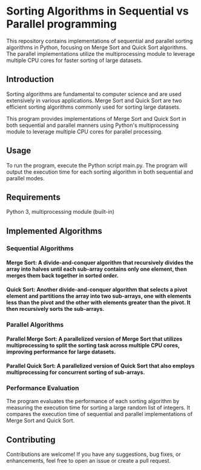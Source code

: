 # Sorting Algorithms in Sequential vs Parallel programming

This repository contains implementations of sequential and parallel sorting algorithms in Python, focusing on Merge Sort and Quick Sort algorithms. The parallel implementations utilize the multiprocessing module to leverage multiple CPU cores for faster sorting of large datasets.

## Introduction

Sorting algorithms are fundamental to computer science and are used extensively in various applications. Merge Sort and Quick Sort are two efficient sorting algorithms commonly used for sorting large datasets.

This program provides implementations of Merge Sort and Quick Sort in both sequential and parallel manners using Python's multiprocessing module to leverage multiple CPU cores for parallel processing.

## Usage

To run the program, execute the Python script main.py. The program will output the execution time for each sorting algorithm in both sequential and parallel modes.

## Requirements

Python 3,
multiprocessing module (built-in)

## Implemented Algorithms
### Sequential Algorithms
#### Merge Sort: A divide-and-conquer algorithm that recursively divides the array into halves until each sub-array contains only one element, then merges them back together in sorted order.

#### Quick Sort: Another divide-and-conquer algorithm that selects a pivot element and partitions the array into two sub-arrays, one with elements less than the pivot and the other with elements greater than the pivot. It then recursively sorts the sub-arrays.

### Parallel Algorithms
#### Parallel Merge Sort: A parallelized version of Merge Sort that utilizes multiprocessing to split the sorting task across multiple CPU cores, improving performance for large datasets.

#### Parallel Quick Sort: A parallelized version of Quick Sort that also employs multiprocessing for concurrent sorting of sub-arrays.

### Performance Evaluation
The program evaluates the performance of each sorting algorithm by measuring the execution time for sorting a large random list of integers. It compares the execution time of sequential and parallel implementations of Merge Sort and Quick Sort.

## Contributing
Contributions are welcome! If you have any suggestions, bug fixes, or enhancements, feel free to open an issue or create a pull request.
